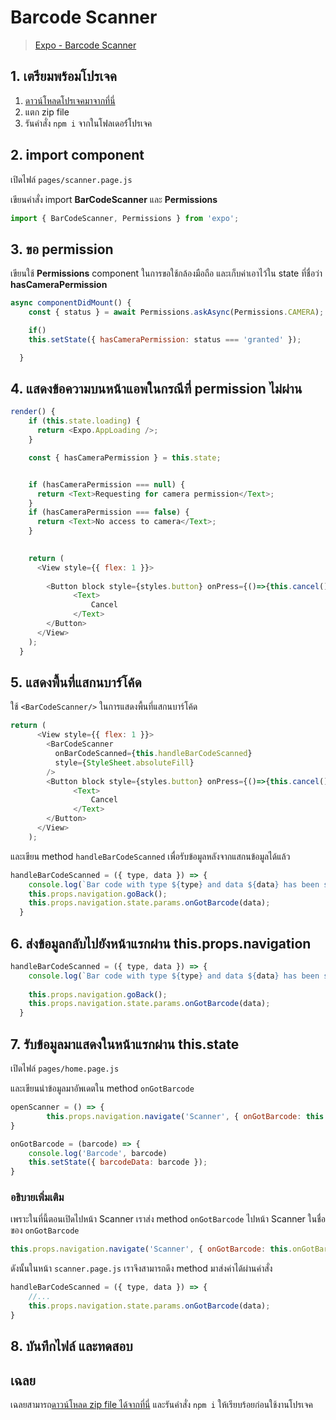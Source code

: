 
# Barcode Scanner

> [Expo - Barcode Scanner](https://docs.expo.io/versions/latest/sdk/bar-code-scanner/)

## 1. เตรียมพร้อมโปรเจค

1. [ดาวน์โหลดโปรเจคมาจากที่นี่](https://github.com/teerasej/react-native-workshop-barcode/tree/start)
2. แตก zip file 
3. รันคำสั่ง `npm i` จากในโฟลเดอร์์โปรเจค

## 2. import component

เปิดไฟล์ `pages/scanner.page.js`

เขียนคำสั่ง import **BarCodeScanner** และ **Permissions**

```js
import { BarCodeScanner, Permissions } from 'expo';
```

## 3. ขอ permission 

เขียนใช้ **Permissions** component ในการขอใช้กล้องมือถือ 
และเก็บค่าเอาไว้ใน state ที่ชื่อว่า **hasCameraPermission**

```js
async componentDidMount() {
    const { status } = await Permissions.askAsync(Permissions.CAMERA);

    if()
    this.setState({ hasCameraPermission: status === 'granted' });

  }
```

## 4. แสดงข้อความบนหน้าแอพในกรณีที่ permission ไม่ผ่าน

```js
render() {
    if (this.state.loading) {
      return <Expo.AppLoading />;
    }

    const { hasCameraPermission } = this.state;


    if (hasCameraPermission === null) {
      return <Text>Requesting for camera permission</Text>;
    }
    if (hasCameraPermission === false) {
      return <Text>No access to camera</Text>;
    }
    

    return (
      <View style={{ flex: 1 }}>
        
        <Button block style={styles.button} onPress={()=>{this.cancel()}}>
              <Text>
                  Cancel
              </Text>
        </Button>
      </View>
    );
  }
```

## 5. แสดงพื้นที่แสกนบาร์โค้ด

ใช้ `<BarCodeScanner/>` ในการแสดงพื้นที่แสกนบาร์โค้ด

```js
return (
      <View style={{ flex: 1 }}>
        <BarCodeScanner
          onBarCodeScanned={this.handleBarCodeScanned}
          style={StyleSheet.absoluteFill}
        />
        <Button block style={styles.button} onPress={()=>{this.cancel()}}>
              <Text>
                  Cancel
              </Text>
        </Button>
      </View>
    );
```

และเขียน method `handleBarCodeScanned` เพื่อรับข้อมูลหลังจากแสกนข้อมูลได้แล้ว 

```js
handleBarCodeScanned = ({ type, data }) => {
    console.log(`Bar code with type ${type} and data ${data} has been scanned!`);
    this.props.navigation.goBack();
    this.props.navigation.state.params.onGotBarcode(data);
  }
```

## 6. ส่งข้อมูลกลับไปยังหน้าแรกผ่าน this.props.navigation

```js
handleBarCodeScanned = ({ type, data }) => {
    console.log(`Bar code with type ${type} and data ${data} has been scanned!`);
    
    this.props.navigation.goBack();
    this.props.navigation.state.params.onGotBarcode(data);
  }
```

## 7. รับข้อมูลมาแสดงในหน้าแรกผ่าน this.state

เปิดไฟล์ `pages/home.page.js`

และเขียนนำข้อมูลมาอัพเดตใน method `onGotBarcode`

```js
openScanner = () => {
        this.props.navigation.navigate('Scanner', { onGotBarcode: this.onGotBarcode });
}

onGotBarcode = (barcode) => {
    console.log('Barcode', barcode)
    this.setState({ barcodeData: barcode });
}
```

### อธิบายเพิ่มเติม

เพราะในที่นี้ตอนเปิดไปหน้า Scanner เราส่ง method `onGotBarcode` ไปหน้า Scanner ในชื่อของ `onGotBarcode` 

```js
this.props.navigation.navigate('Scanner', { onGotBarcode: this.onGotBarcode });
```

ดังนั้นในหน้า `scanner.page.js` เราจึงสามารถดึง method มาส่งค่าได้ผ่านคำสั่ง 

```js
handleBarCodeScanned = ({ type, data }) => {
    //...
    this.props.navigation.state.params.onGotBarcode(data);
}
```

## 8. บันทึกไฟล์ และทดสอบ

## เฉลย

เฉลยสามารถ[ดาวน์โหลด zip file ได้จากที่นี่](https://github.com/teerasej/react-native-workshop-barcode) และรันคำสั่ง `npm i` ให้เรียบร้อยก่อนใช้งานโปรเจค

